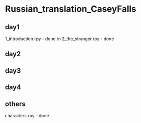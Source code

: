 # Russian_translation_CaseyFalls

day1
-
1_introduction.rpy - done /n
2_the_stranger.rpy - done

day2
-

day3
-

day4
-

others
-
characters.rpy - done
